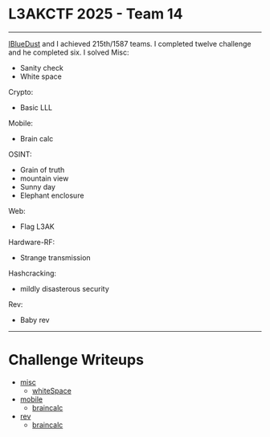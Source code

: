 # L3AKCTF 2025 - Team 14

---

[IBlueDust](https://github.com/iBlueDust) and I achieved 215th/1587 teams. I completed twelve challenge and he completed six.
I solved
Misc: 
- Sanity check
- White space


Crypto:

- Basic LLL

Mobile:

- Brain calc

OSINT:

- Grain of truth
- mountain view
- Sunny day
- Elephant enclosure

Web:

- Flag L3AK

Hardware-RF:
- Strange transmission

Hashcracking:

- mildly disasterous security

Rev:

- Baby rev
---

# Challenge Writeups

   * [misc](https://github.com/looy3/ctf-writeups/tree/main/L3AKCTF%202025/Misc)
	  * [whiteSpace](https://github.com/looy3/ctf-writeups/blob/main/L3AKCTF%202025/Misc/whitespace.md)
   * [mobile](https://github.com/looy3/ctf-writeups/tree/main/L3AKCTF%202025/Mobile)
   	  * [braincalc](https://github.com/looy3/ctf-writeups/blob/main/L3AKCTF%202025/Mobile/Braincalc.md)
   * [rev](https://github.com/looy3/ctf-writeups/tree/main/L3AKCTF%202025/rev)
   	  * [braincalc](https://github.com/looy3/ctf-writeups/blob/main/L3AKCTF%202025/Rev/babyRev.md)
